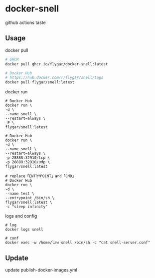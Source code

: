 # docker-snell
github actions taste

## Usage
docker pull
```sh
# GHCR
docker pull ghcr.io/flygar/docker-snell:latest 

# Docker Hub
# https://hub.docker.com/r/flygar/snell/tags
docker pull flygar/snell:latest 
```

docker run
```
# Docker Hub
docker run \
-d \
--name snell \
--restart=always \
-P \
flygar/snell:latest 

# Docker Hub
docker run \
-d \
--name snell \
--restart=always \
-p 28888:32910/tcp \
-p 28888:32910/udp \
flygar/snell:latest 

# replace「ENTRYPOINT」and「CMD」
# Docker Hub
docker run \
-d \
--name test \
--entrypoint /bin/sh \
flygar/snell:latest \
-c "sleep infinity"
```

logs and config
```
# log
docker logs snell

# conf
docker exec -w /home/law snell /bin/sh -c "cat snell-server.conf"
```

## Update
update publish-docker-images.yml
